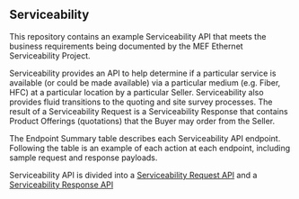 ## Serviceability

This repository contains an example Serviceability API that meets the business requirements being documented by the MEF Ethernet Serviceability Project.

Serviceability provides an API to help determine if a particular service is available (or could be made available) via a particular medium (e.g. Fiber, HFC) at a particular location by a particular Seller. Serviceability also provides fluid transitions to the quoting and site survey processes. The result of a Serviceability Request is a Serviceability Response that contains Product Offerings (quotations) that the Buyer may order from the Seller.

The Endpoint Summary table describes each Serviceability API endpoint. Following the table is an example of each action at each endpoint, including sample request and response payloads.

Serviceability API is divided into a [Serviceability Request API](serviceability-request-api.md) and a [Serviceability Response  API](serviceability-Response-api.md)